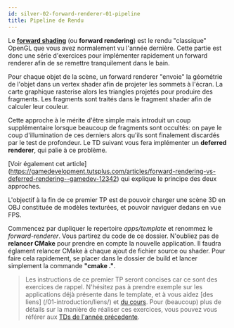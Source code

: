 ```yaml
---
id: silver-02-forward-renderer-01-pipeline
title: Pipeline de Rendu
---
```


Le [**forward shading**](https://www.wikiwand.com/fr/Forward_Rendering) (ou **forward rendering**) est le rendu "classique" OpenGL que vous avez normalement vu l'année dernière. Cette partie est donc une série d'exercices pour implémenter rapidement un forward renderer afin de se remettre tranquilement dans le bain.

Pour chaque objet de la scène, un forward renderer "envoie" la géométrie de l'objet dans un vertex shader afin de projeter les sommets à l'écran. La carte graphique rasterise alors les triangles projetés pour produire des fragments. Les fragments sont traités dans le fragment shader afin de calculer leur couleur.

Cette approche à le mérite d'être simple mais introduit un coup supplémentaire lorsque beaucoup de fragments sont occultés: on paye le coup d'illumination de ces derniers alors qu'ils sont finalement discardés par le test de profondeur. Le TD suivant vous fera implémenter un **deferred renderer**, qui palie à ce problème.

[Voir également cet article] (https://gamedevelopment.tutsplus.com/articles/forward-rendering-vs-deferred-rendering--gamedev-12342) qui explique le principe des deux approches.

L'objectif à la fin de ce premier TP est de pouvoir charger une scène 3D en OBJ constituée de modèles texturées, et pouvoir naviguer dedans en vue FPS.

Commencez par dupliquer le repertoire *apps/template* et renommez le *forward-renderer*. Vous partirez du code de ce dossier. N'oubliez pas de **relancer CMake** pour prendre en compte la nouvelle application. Il faudra églament relancer CMake à chaque ajout de fichier source ou shader. Pour faire cela rapidement, se placer dans le dossier de build et lancer simplement la commande **"cmake ."**.

> Les instructions de ce premier TP seront concises car ce sont des exercices de rappel.
N'hésitez pas à prendre exemple sur les applications déjà présente dans le template, et à vous aidez [des liens] (/01-introduction/liens/) et [du cours](/06-course/opengl-context). Pour (beaucoup) plus de détails sur la manière de réaliser ces exercices, vous pouvez vous référer aux <a href="http://laurentnoel.fr/index.php?section=teaching&teaching=opengl&teaching_section=tds">TDs de l'année précedente</a>.